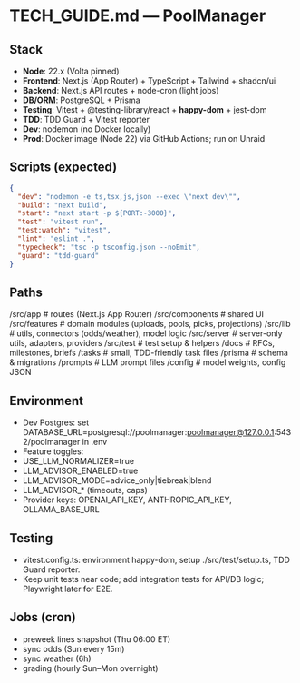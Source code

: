 # TECH_GUIDE.md — PoolManager

## Stack
- **Node**: 22.x (Volta pinned)
- **Frontend**: Next.js (App Router) + TypeScript + Tailwind + shadcn/ui
- **Backend**: Next.js API routes + node-cron (light jobs)
- **DB/ORM**: PostgreSQL + Prisma
- **Testing**: Vitest + @testing-library/react + **happy-dom** + jest-dom
- **TDD**: TDD Guard + Vitest reporter
- **Dev**: nodemon (no Docker locally)
- **Prod**: Docker image (Node 22) via GitHub Actions; run on Unraid

## Scripts (expected)
```json
{
  "dev": "nodemon -e ts,tsx,js,json --exec \"next dev\"",
  "build": "next build",
  "start": "next start -p ${PORT:-3000}",
  "test": "vitest run",
  "test:watch": "vitest",
  "lint": "eslint .",
  "typecheck": "tsc -p tsconfig.json --noEmit",
  "guard": "tdd-guard"
}
```

## Paths
/src/app                # routes (Next.js App Router)
/src/components         # shared UI
/src/features           # domain modules (uploads, pools, picks, projections)
/src/lib                # utils, connectors (odds/weather), model logic
/src/server             # server-only utils, adapters, providers
/src/test               # test setup & helpers
/docs                   # RFCs, milestones, briefs
/tasks                  # small, TDD-friendly task files
/prisma                 # schema & migrations
/prompts                # LLM prompt files
/config                 # model weights, config JSON

## Environment
- Dev Postgres: set DATABASE_URL=postgresql://poolmanager:poolmanager@127.0.0.1:5432/poolmanager in .env
- Feature toggles:
- USE_LLM_NORMALIZER=true
- LLM_ADVISOR_ENABLED=true
- LLM_ADVISOR_MODE=advice_only|tiebreak|blend
- LLM_ADVISOR_* (timeouts, caps)
- Provider keys: OPENAI_API_KEY, ANTHROPIC_API_KEY, OLLAMA_BASE_URL

## Testing
- vitest.config.ts: environment happy-dom, setup ./src/test/setup.ts, TDD Guard reporter.
- Keep unit tests near code; add integration tests for API/DB logic; Playwright later for E2E.

## Jobs (cron) 
- preweek lines snapshot (Thu 06:00 ET)
- sync odds (Sun every 15m)
- sync weather (6h)
- grading (hourly Sun–Mon overnight)


